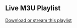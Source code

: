 ## Live M3U Playlist

[Download or stream this playlist]([https://yourusername.github.io/yourrepo/playlist.m3u](https://raw.githubusercontent.com/Habib4326/Movie_plyalist/refs/heads/main/Update.m3u))

